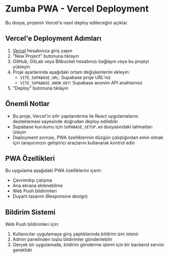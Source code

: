 # Zumba PWA - Vercel Deployment

Bu dosya, projenin Vercel'e nasıl deploy edileceğini açıklar.

## Vercel'e Deployment Adımları

1. [Vercel](https://vercel.com/) hesabınıza giriş yapın
2. "New Project" butonuna tıklayın
3. GitHub, GitLab veya Bitbucket hesabınızı bağlayın veya bu projeyi yükleyin
4. Proje ayarlarında aşağıdaki ortam değişkenlerini ekleyin:
   - `VITE_SUPABASE_URL`: Supabase proje URL'niz
   - `VITE_SUPABASE_ANON_KEY`: Supabase anonim API anahtarınız
5. "Deploy" butonuna tıklayın

## Önemli Notlar

- Bu proje, Vercel'in sıfır yapılandırma ile React uygulamalarını desteklemesi sayesinde doğrudan deploy edilebilir
- Supabase kurulumu için `SUPABASE_SETUP.md` dosyasındaki talimatları izleyin
- Deployment sonrası, PWA özelliklerinin düzgün çalıştığından emin olmak için tarayıcınızın geliştirici araçlarını kullanarak kontrol edin

## PWA Özellikleri

Bu uygulama aşağıdaki PWA özelliklerini içerir:

- Çevrimdışı çalışma
- Ana ekrana eklenebilme
- Web Push bildirimleri
- Duyarlı tasarım (Responsive design)

## Bildirim Sistemi

Web Push bildirimleri için:

1. Kullanıcılar uygulamaya giriş yaptıklarında bildirim izni istenir
2. Admin panelinden toplu bildirimler gönderilebilir
3. Gerçek bir uygulamada, bildirim gönderme işlemi için bir backend servisi gereklidir

